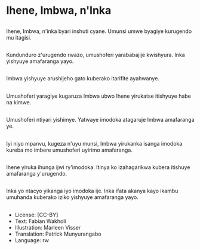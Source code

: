 # Ihene, Imbwa, n'Inka

##
Ihene, Imbwa, n'inka byari inshuti cyane. Umunsi umwe byagiye kurugendo mu itagisi.

##
Kundunduro z'urugendo rwazo, umushoferi yarababajije kwishyura. Inka yishyuye amafaranga yayo.

##
Imbwa yishyuye arushijeho gato kuberako itarifite ayahwanye.

##
Umushoferi yaragiye kugaruza Imbwa ubwo Ihene yirukatse itishyuye habe na kimwe.

##
Umushoferi ntiyari yishimye. Yatwaye imodoka atagaruje Imbwa amafaranga ye.

##
Iyi niyo mpanvu, kugeza n'uyu munsi, Imbwa yirukanka isanga imodoka kureba mo imbere umushoferi uyirimo amafaranga.

##
Ihene yiruka ihunga ijwi ry'imodoka. Itinya ko izahagarikwa kubera itishuye amafaranga y'urugendo.

##
Inka yo ntacyo yikanga iyo imodoka ije. Inka ifata akanya kayo ikambu umuhanda kuberako iziko yishyuye amafaranga yayo.

##
* License: [CC-BY]
* Text: Fabian Wakholi
* Illustration: Marleen Visser
* Translation: Patrick Munyurangabo
* Language: rw
